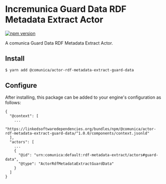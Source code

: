 # Incremunica Guard Data RDF Metadata Extract Actor

[![npm version](https://badge.fury.io/js/@incremunica%2Factor-rdf-metadata-extract-guard-data.svg)](https://badge.fury.io/js/@incremunica%2Factor-rdf-metadata-extract-guard-data)

A comunica Guard Data RDF Metadata Extract Actor.

## Install

```bash
$ yarn add @comunica/actor-rdf-metadata-extract-guard-data
```

## Configure

After installing, this package can be added to your engine's configuration as follows:
```text
{
  "@context": [
    ...
    "https://linkedsoftwaredependencies.org/bundles/npm/@comunica/actor-rdf-metadata-extract-guard-data/^1.0.0/components/context.jsonld"  
  ],
  "actors": [
    ...
    {
      "@id": "urn:comunica:default:rdf-metadata-extract/actors#guard-data",
      "@type": "ActorRdfMetadataExtractGuardData"
    }
  ]
}
```
